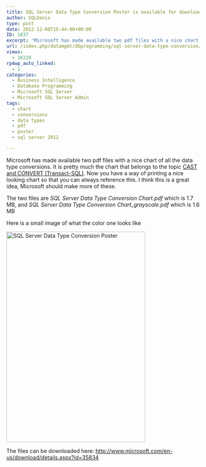 ```yaml
---
title: SQL Server Data Type Conversion Poster is available for download
author: SQLDenis
type: post
date: 2012-12-08T15:44:00+00:00
ID: 1837
excerpt: 'Microsoft has made available two pdf files with a nice chart of all the data type conversions. It is pretty much the chart that belongs to the topic CAST and CONVERT (Transact-SQL). Now you have a way of printing a nice looking chart so that you can alw&hellip;'
url: /index.php/datamgmt/dbprogramming/sql-server-data-type-conversion/
views:
  - 16229
rp4wp_auto_linked:
  - 1
categories:
  - Business Intelligence
  - Database Programming
  - Microsoft SQL Server
  - Microsoft SQL Server Admin
tags:
  - chart
  - conversions
  - data types
  - pdf
  - poster
  - sql server 2012

---
```

Microsoft has made available two pdf files with a nice chart of all the data type conversions. It is pretty much the chart that belongs to the topic [CAST and CONVERT (Transact-SQL)][1]. Now you have a way of printing a nice looking chart so that you can always reference this. I think this is a great idea, Microsoft should make more of these.

The two files are _SQL Server Data Type Conversion Chart.pdf_ which is 1.7 MB, and _SQL Server Data Type Conversion Chart_grayscale.pdf_ which is 1.6 MB

Here is a small image of what the color one looks like

<div class="image_block">
  <a href="/wp-content/uploads/blogs/DataMgmt/Denis/Data typeConversion chart.PNG?mtime=1354988302"><img alt="SQL Server Data Type Conversion Poster" src="/wp-content/uploads/blogs/DataMgmt/Denis/Data typeConversion chart.PNG?mtime=1354988302" width="362" height="550" /></a>
</div>

The files can be downloaded here: http://www.microsoft.com/en-us/download/details.aspx?id=35834

 [1]: http://msdn.microsoft.com/en-us/library/ms187928.aspx